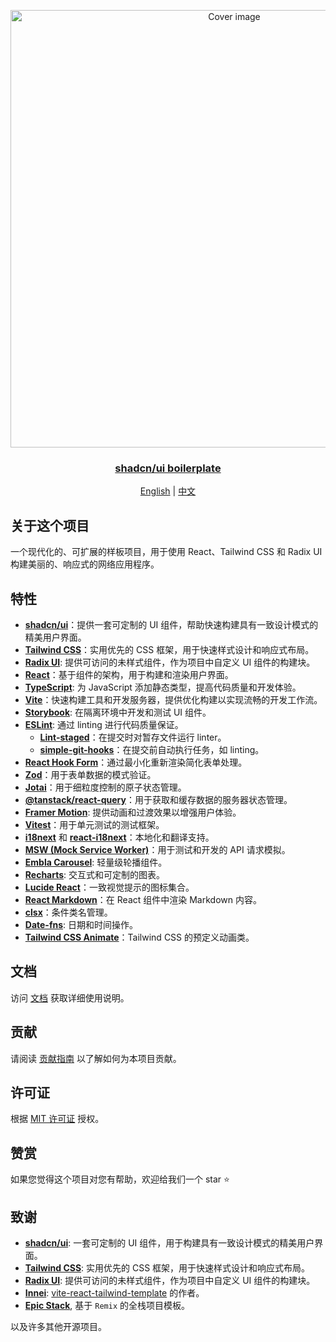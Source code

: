 <p align="center">

<a href="https://github.com/TinsFox/shadcnui-boilerplate">
  <img src="https://shadcnui-boilerplate.pages.dev/index.png" alt="Cover image" width="700px">
  <h3 align="center">shadcn/ui boilerplate</h3>
</a>


<p align="center">
  <a href="README.md">English</a> | <a href="README-zh_CN.md">中文</a>
</p>
</p>


## 关于这个项目

一个现代化的、可扩展的样板项目，用于使用 React、Tailwind CSS 和 Radix UI 构建美丽的、响应式的网络应用程序。

## 特性

- [**shadcn/ui**](https://github.com/shadcn-ui/ui)：提供一套可定制的 UI 组件，帮助快速构建具有一致设计模式的精美用户界面。
- [**Tailwind CSS**](https://tailwindcss.com)：实用优先的 CSS 框架，用于快速样式设计和响应式布局。
- [**Radix UI**](https://www.radix-ui.com/): 提供可访问的未样式组件，作为项目中自定义 UI 组件的构建块。
- [**React**](https://reactjs.org)：基于组件的架构，用于构建和渲染用户界面。
- [**TypeScript**](https://www.typescriptlang.org/): 为 JavaScript 添加静态类型，提高代码质量和开发体验。
- [**Vite**](https://vitejs.dev)：快速构建工具和开发服务器，提供优化构建以实现流畅的开发工作流。
- [**Storybook**](https://storybook.js.org/): 在隔离环境中开发和测试 UI 组件。
- [**ESLint**](https://eslint.org/): 通过 linting 进行代码质量保证。
  - [**Lint-staged**](https://github.com/okonet/lint-staged)：在提交时对暂存文件运行 linter。
  - [**simple-git-hooks**](https://github.com/toplenboren/simple-git-hooks)：在提交前自动执行任务，如 linting。
- [**React Hook Form**](https://react-hook-form.com)：通过最小化重新渲染简化表单处理。
- [**Zod**](https://github.com/colinhacks/zod)：用于表单数据的模式验证。
- [**Jotai**](https://github.com/pmndrs/jotai)：用于细粒度控制的原子状态管理。
- [**@tanstack/react-query**](https://tanstack.com/query/latest)：用于获取和缓存数据的服务器状态管理。
- [**Framer Motion**](https://www.framer.com/motion/): 提供动画和过渡效果以增强用户体验。
- [**Vitest**](https://vitest.dev)：用于单元测试的测试框架。
- [**i18next**](https://www.i18next.com) 和 [**react-i18next**](https://react.i18next.com)：本地化和翻译支持。
- [**MSW (Mock Service Worker)**](https://mswjs.io)：用于测试和开发的 API 请求模拟。
- [**Embla Carousel**](https://www.embla-carousel.com/): 轻量级轮播组件。
- [**Recharts**](https://recharts.org/): 交互式和可定制的图表。
- [**Lucide React**](https://lucide.dev/docs/lucide-react)：一致视觉提示的图标集合。
- [**React Markdown**](https://github.com/remarkjs/react-markdown)：在 React 组件中渲染 Markdown 内容。
- [**clsx**](https://github.com/lukeed/clsx)：条件类名管理。
- [**Date-fns**](https://date-fns.org/): 日期和时间操作。
- [**Tailwind CSS Animate**](https://github.com/tailwindlabs/tailwindcss-animate)：Tailwind CSS 的预定义动画类。

## 文档

访问 [文档](https://shadcnui-boilerplate.pages.dev) 获取详细使用说明。

## 贡献

请阅读 [贡献指南](/CONTRIBUTING.md) 以了解如何为本项目贡献。

## 许可证

根据 [MIT 许可证](./LICENSE) 授权。

## 赞赏

如果您觉得这个项目对您有帮助，欢迎给我们一个 star ⭐️

## 致谢

- [**shadcn/ui**](https://github.com/shadcn-ui/ui): 一套可定制的 UI 组件，用于构建具有一致设计模式的精美用户界面。
- [**Tailwind CSS**](https://tailwindcss.com): 实用优先的 CSS 框架，用于快速样式设计和响应式布局。
- [**Radix UI**](https://www.radix-ui.com/): 提供可访问的未样式组件，作为项目中自定义 UI 组件的构建块。
- [**Innei**](https://github.com/innei): [vite-react-tailwind-template](https://github.com/innei-template/vite-react-tailwind-template) 的作者。
- [**Epic Stack**](https://github.com/epicweb-dev/epic-stack), 基于 `Remix` 的全栈项目模板。

以及许多其他开源项目。
